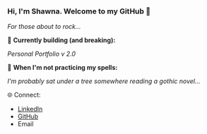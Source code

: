 ### Hi, I'm Shawna. Welcome to my GitHub 🤘
<i> For those about to rock... </i>

🧙 <b>Currently building (and breaking):</b>

<i>Personal Portfolio v 2.0</i>

🔮 <b>When I'm not practicing my spells:</b>

<i>I'm probably sat under a tree somewhere reading a gothic novel...</i>

🌐 Connect:
* <a href="https://www.linkedin.com/in/shawna-chatfield/">LinkedIn</a>
* <a href="https://github.com/schatfield">GitHub</a>
* Email


<!--
**schatfield/schatfield** is a ✨ _special_ ✨ repository because its `README.md` (this file) appears on your GitHub profile.

Here are some ideas to get you started:

- 🔭 I’m currently working on ...
- 🌱 I’m currently learning ...
- 👯 I’m looking to collaborate on ...
- 🤔 I’m looking for help with ...
- 💬 Ask me about ...
- 📫 How to reach me: ...
- 😄 Pronouns: ...
- ⚡ Fun fact: ...
-->
